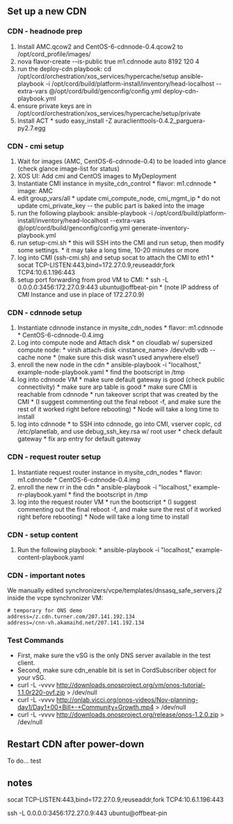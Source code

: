 ## Set up a new CDN

### CDN - headnode prep

1. Install AMC.qcow2 and CentOS-6-cdnnode-0.4.qcow2 to /opt/cord_profile/images/
2. nova flavor-create --is-public true m1.cdnnode auto 8192 120 4
3. run the deploy-cdn playbook:
    cd /opt/cord/orchestration/xos_services/hypercache/setup
    ansible-playbook -i /opt/cord/build/platform-install/inventory/head-localhost --extra-vars @/opt/cord/build/genconfig/config.yml deploy-cdn-playbook.yml
4. ensure private keys are in /opt/cord/orchestration/xos_services/hypercache/setup/private
5. Install ACT
       * sudo easy_install -Z auraclienttools-0.4.2_parguera-py2.7.egg 

### CDN - cmi setup

1. Wait for images (AMC, CentOS-6-cdnnode-0.4) to be loaded into glance (check glance image-list for status)
2. XOS UI: Add cmi and CentOS images to MyDeployment
3. Instantiate CMI instance in mysite_cdn_control
       * flavor: m1.cdnnode
       * image: AMC
4. edit group_vars/all
       * update cmi_compute_node, cmi_mgmt_ip
       * do not update cmi_private_key -- the public part is baked into the image
5. run the following playbook:
       ansible-playbook -i /opt/cord/build/platform-install/inventory/head-localhost --extra-vars @/opt/cord/build/genconfig/config.yml generate-inventory-playbook.yml
6. run setup-cmi.sh
       * this will SSH into the CMI and run setup, then modify some settings.
       * it may take a long time, 10-20 minutes or more
7. log into CMI (ssh-cmi.sh) and setup socat to attach the CMI to eth1
       * socat TCP-LISTEN:443,bind=172.27.0.9,reuseaddr,fork TCP4:10.6.1.196:443
8. setup port forwarding from prod VM to CMI:
       * ssh -L 0.0.0.0:3456:172.27.0.9:443 ubuntu@offbeat-pin
       * (note IP address of CMI Instance and use in place of 172.27.0.9)

### CDN - cdnnode setup

1. Instantiate cdnnode instance in mysite_cdn_nodes
       * flavor: m1.cdnnode
       * CentOS-6-cdnnode-0.4.img
2. Log into compute node and Attach disk
       * on cloudlab w/ supersized compute node:
           * virsh attach-disk <instance_name> /dev/vdb vdb --cache none
       * (make sure this disk wasn't used anywhere else!)
3. enroll the new node in the cdn
       * ansible-playbook -i "localhost," example-node-playbook.yaml
       * find the bootscript in /tmp
4. log into cdnnode VM
       * make sure default gateway is good (check public connectivity)
       * make sure arp table is good
       * make sure CMI is reachable from cdnnode
       * run takeover script that was created by the CMI 
       * (I suggest commenting out the final reboot -f, and make sure the rest of it worked right before rebooting)
       * Node will take a long time to install
5. log into cdnnode
       * to SSH into cdnnode, go into CMI, vserver coplc, cd /etc/planetlab, and use debug_ssh_key.rsa w/ root user
       * check default gateway
       * fix arp entry for default gateway

### CDN - request router setup

1. Instantiate request router instance in mysite_cdn_nodes
       * flavor: m1.cdnnode
       * CentOS-6-cdnnode-0.4.img
2. enroll the new rr in the cdn
       * ansible-playbook -i "localhost," example-rr-playbook.yaml
       * find the bootscript in /tmp
3. log into the request router VM
       * run the bootscript
       * (I suggest commenting out the final reboot -f, and make sure the rest of it worked right before rebooting)
       * Node will take a long time to install

### CDN - setup content

1. Run the following playbook:
       * ansible-playbook -i "localhost," example-content-playbook.yaml

### CDN - important notes

We manually edited synchronizers/vcpe/templates/dnsasq_safe_servers.j2 inside the vcpe synchronizer VM:

    # temporary for ONS demo
    address=/z.cdn.turner.com/207.141.192.134
    address=/cnn-vh.akamaihd.net/207.141.192.134

### Test Commands

* First, make sure the vSG is the only DNS server available in the test client. 
* Second, make sure cdn_enable bit is set in CordSubscriber object for your vSG.
* curl -L -vvvv http://downloads.onosproject.org/vm/onos-tutorial-1.1.0r220-ovf.zip > /dev/null
* curl -L -vvvv http://onlab.vicci.org/onos-videos/Nov-planning-day1/Day1+00+Bill+-+Community+Growth.mp4 > /dev/null
* curl -L -vvvv http://downloads.onosproject.org/release/onos-1.2.0.zip > /dev/null

## Restart CDN after power-down

To do...
test


## notes

socat TCP-LISTEN:443,bind=172.27.0.9,reuseaddr,fork TCP4:10.6.1.196:443 

ssh -L 0.0.0.0:3456:172.27.0.9:443 ubuntu@offbeat-pin
